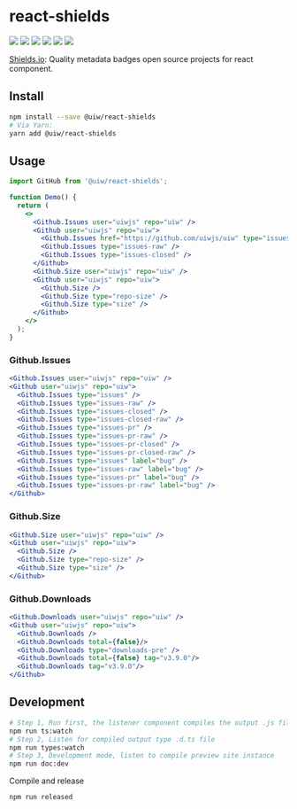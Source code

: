 react-shields
===

[![](https://img.shields.io/github/issues/uiwjs/react-shields.svg)](https://github.com/uiwjs/react-shields/issues)
[![](https://img.shields.io/github/forks/uiwjs/react-shields.svg)](https://github.com/uiwjs/react-shields/network)
[![](https://img.shields.io/github/stars/uiwjs/react-shields.svg)](https://github.com/uiwjs/react-shields/stargazers)
[![](https://img.shields.io/github/v/release/uiwjs/react-shields.svg)](https://github.com/uiwjs/react-shields/releases)
[![](https://img.shields.io/npm/v/@uiw/react-shields.svg)](https://www.npmjs.com/package/@uiw/react-shields)
[![](https://jaywcjlove.github.io/sb/ico/gitee.svg)](https://gitee.com/uiw/react-shields)

<!--dividing-->

[Shields.io](https://shields.io/): Quality metadata badges open source projects for react component.

## Install

```bash
npm install --save @uiw/react-shields
# Via Yarn:
yarn add @uiw/react-shields
```

## Usage

```jsx
import GitHub from '@uiw/react-shields';

function Demo() {
  return (
    <>
      <Github.Issues user="uiwjs" repo="uiw" />
      <Github user="uiwjs" repo="uiw">
        <Github.Issues href="https://github.com/uiwjs/uiw" type="issues" />
        <Github.Issues type="issues-raw" />
        <Github.Issues type="issues-closed" />
      </Github>
      <Github.Size user="uiwjs" repo="uiw" />
      <Github user="uiwjs" repo="uiw">
        <Github.Size />
        <Github.Size type="repo-size" />
        <Github.Size type="size" />
      </Github>
    </>
  );
}
```

### Github.Issues

```jsx
<Github.Issues user="uiwjs" repo="uiw" />
<Github user="uiwjs" repo="uiw">
  <Github.Issues type="issues" />
  <Github.Issues type="issues-raw" />
  <Github.Issues type="issues-closed" />
  <Github.Issues type="issues-closed-raw" />
  <Github.Issues type="issues-pr" />
  <Github.Issues type="issues-pr-raw" />
  <Github.Issues type="issues-pr-closed" />
  <Github.Issues type="issues-pr-closed-raw" />
  <Github.Issues type="issues" label="bug" />
  <Github.Issues type="issues-raw" label="bug" />
  <Github.Issues type="issues-pr" label="bug" />
  <Github.Issues type="issues-pr-raw" label="bug" />
</Github>
```

### Github.Size

```jsx
<Github.Size user="uiwjs" repo="uiw" />
<Github user="uiwjs" repo="uiw">
  <Github.Size />
  <Github.Size type="repo-size" />
  <Github.Size type="size" />
</Github>
```

### Github.Downloads

```jsx
<Github.Downloads user="uiwjs" repo="uiw" />
<Github user="uiwjs" repo="uiw">
  <Github.Downloads />
  <Github.Downloads total={false}/>
  <Github.Downloads type="downloads-pre" />
  <Github.Downloads total={false} tag="v3.9.0"/>
  <Github.Downloads tag="v3.9.0"/>
</Github>
```

## Development

```bash
# Step 1, Run first, the listener component compiles the output .js file
npm run ts:watch
# Step 2, Listen for compiled output type .d.ts file
npm run types:watch
# Step 3, Development mode, listen to compile preview site instance
npm run doc:dev
```

Compile and release

```bash
npm run released
```